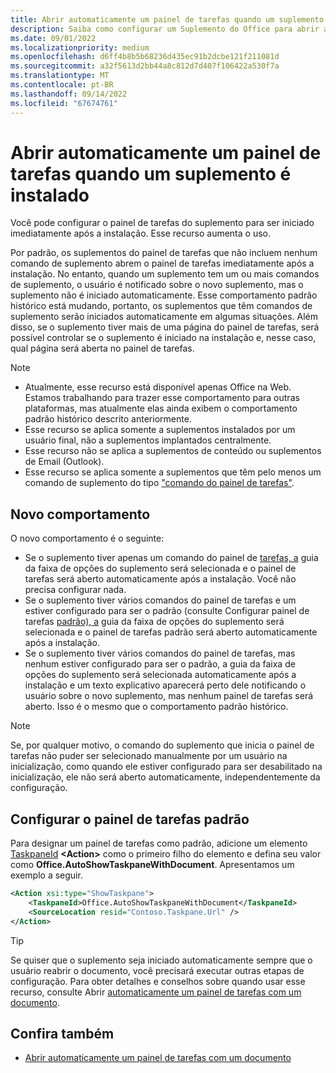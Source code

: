 ```yaml
---
title: Abrir automaticamente um painel de tarefas quando um suplemento é instalado
description: Saiba como configurar um Suplemento do Office para abrir automaticamente quando ele estiver instalado.
ms.date: 09/01/2022
ms.localizationpriority: medium
ms.openlocfilehash: d6ff4b8b5b68236d435ec91b2dcbe121f211081d
ms.sourcegitcommit: a32f5613d2bb44a8c812d7d407f106422a530f7a
ms.translationtype: MT
ms.contentlocale: pt-BR
ms.lasthandoff: 09/14/2022
ms.locfileid: "67674761"
---
```

# <a name="automatically-open-a-task-pane-when-an-add-in-is-installed"></a>Abrir automaticamente um painel de tarefas quando um suplemento é instalado

Você pode configurar o painel de tarefas do suplemento para ser iniciado imediatamente após a instalação. Esse recurso aumenta o uso. 

Por padrão, os suplementos do painel de tarefas que não  incluem nenhum [](../design/add-in-commands.md) comando de suplemento abrem o painel de tarefas imediatamente após a instalação. No entanto, quando um suplemento tem um ou mais comandos de suplemento, o usuário é notificado sobre o novo suplemento, mas o suplemento não é iniciado automaticamente. Esse comportamento padrão histórico está mudando, portanto, os suplementos que têm comandos de suplemento serão iniciados automaticamente em algumas situações. Além disso, se o suplemento tiver mais de uma página do painel de tarefas, será possível controlar se o suplemento é iniciado na instalação e, nesse caso, qual página será aberta no painel de tarefas.

> [!NOTE]
> 
> - Atualmente, esse recurso está disponível apenas Office na Web. Estamos trabalhando para trazer esse comportamento para outras plataformas, mas atualmente elas ainda exibem o comportamento padrão histórico descrito anteriormente.
> - Esse recurso se aplica somente a suplementos instalados por um usuário final, não a suplementos implantados centralmente.
> - Esse recurso não se aplica a suplementos de conteúdo ou suplementos de Email (Outlook).
> - Esse recurso se aplica somente a suplementos que têm pelo menos um comando de suplemento do tipo ["comando do painel de tarefas"](../design/add-in-commands.md#types-of-add-in-commands).

## <a name="new-behavior"></a>Novo comportamento

O novo comportamento é o seguinte:

- Se o suplemento tiver apenas um comando do painel de [tarefas, a](../design/add-in-commands.md#types-of-add-in-commands) guia da faixa de opções do suplemento será selecionada e o painel de tarefas será aberto automaticamente após a instalação. Você não precisa configurar nada.
- Se o suplemento tiver vários comandos do painel de tarefas e um estiver configurado para ser o padrão (consulte Configurar painel de tarefas [padrão), a](#configure-default-task-pane) guia da faixa de opções do suplemento será selecionada e o painel de tarefas padrão será aberto automaticamente após a instalação.
- Se o suplemento tiver vários comandos do painel de tarefas, mas nenhum estiver configurado para ser o padrão, a guia da faixa de opções do suplemento será selecionada automaticamente após a instalação e um texto explicativo aparecerá perto dele notificando o usuário sobre o novo suplemento, mas nenhum painel de tarefas será aberto. Isso é o mesmo que o comportamento padrão histórico.

> [!NOTE]
> Se, por qualquer motivo, o comando do suplemento que inicia o painel de tarefas não puder ser selecionado manualmente por um usuário na inicialização, como quando ele estiver configurado para [](../design/disable-add-in-commands.md) ser desabilitado na inicialização, ele não será aberto automaticamente, independentemente da configuração. 

## <a name="configure-default-task-pane"></a>Configurar o painel de tarefas padrão

Para designar um painel de tarefas como padrão, adicione um elemento [TaskpaneId](/javascript/api/manifest/action#taskpaneid) **\<Action\>** como o primeiro filho do elemento e defina seu valor como **Office.AutoShowTaskpaneWithDocument**. Apresentamos um exemplo a seguir.

```xml
<Action xsi:type="ShowTaskpane">
    <TaskpaneId>Office.AutoShowTaskpaneWithDocument</TaskpaneId>
    <SourceLocation resid="Contoso.Taskpane.Url" />
</Action>
```

> [!TIP]
> Se quiser que o suplemento seja iniciado automaticamente sempre que o usuário reabrir o documento, você precisará executar outras etapas de configuração. Para obter detalhes e conselhos sobre quando usar esse recurso, consulte Abrir [automaticamente um painel de tarefas com um documento](automatically-open-a-task-pane-with-a-document.md). 

## <a name="see-also"></a>Confira também

- [Abrir automaticamente um painel de tarefas com um documento](automatically-open-a-task-pane-with-a-document.md)
